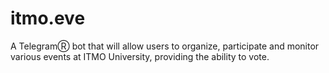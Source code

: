 # itmo.eve
A TelegramⓇ bot that will allow users to organize, participate and monitor various events at ITMO University, providing the ability to vote.
